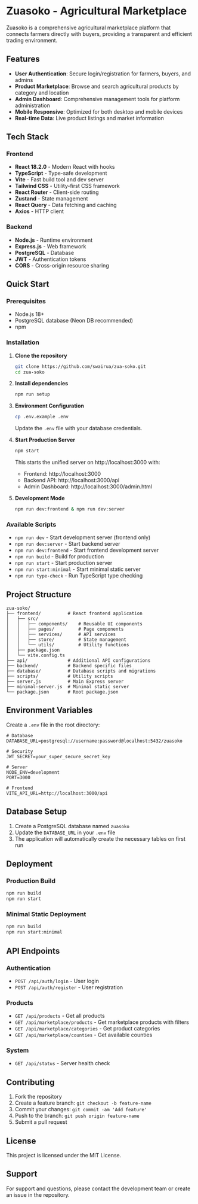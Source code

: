 # Zuasoko - Agricultural Marketplace

Zuasoko is a comprehensive agricultural marketplace platform that connects farmers directly with buyers, providing a transparent and efficient trading environment.

## Features

- **User Authentication**: Secure login/registration for farmers, buyers, and admins
- **Product Marketplace**: Browse and search agricultural products by category and location
- **Admin Dashboard**: Comprehensive management tools for platform administration
- **Mobile Responsive**: Optimized for both desktop and mobile devices
- **Real-time Data**: Live product listings and market information

## Tech Stack

### Frontend
- **React 18.2.0** - Modern React with hooks
- **TypeScript** - Type-safe development
- **Vite** - Fast build tool and dev server
- **Tailwind CSS** - Utility-first CSS framework
- **React Router** - Client-side routing
- **Zustand** - State management
- **React Query** - Data fetching and caching
- **Axios** - HTTP client

### Backend
- **Node.js** - Runtime environment
- **Express.js** - Web framework
- **PostgreSQL** - Database
- **JWT** - Authentication tokens
- **CORS** - Cross-origin resource sharing

## Quick Start

### Prerequisites
- Node.js 18+
- PostgreSQL database (Neon DB recommended)
- npm

### Installation

1. **Clone the repository**
   ```bash
   git clone https://github.com/swairua/zua-soko.git
   cd zua-soko
   ```

2. **Install dependencies**
   ```bash
   npm run setup
   ```

3. **Environment Configuration**
   ```bash
   cp .env.example .env
   ```
   Update the `.env` file with your database credentials.

4. **Start Production Server**
   ```bash
   npm start
   ```

   This starts the unified server on http://localhost:3000 with:
   - Frontend: http://localhost:3000
   - Backend API: http://localhost:3000/api
   - Admin Dashboard: http://localhost:3000/admin.html

5. **Development Mode**
   ```bash
   npm run dev:frontend & npm run dev:server
   ```

### Available Scripts

- `npm run dev` - Start development server (frontend only)
- `npm run dev:server` - Start backend server
- `npm run dev:frontend` - Start frontend development server
- `npm run build` - Build for production
- `npm run start` - Start production server
- `npm run start:minimal` - Start minimal static server
- `npm run type-check` - Run TypeScript type checking

## Project Structure

```
zua-soko/
├── frontend/          # React frontend application
│   ├── src/
│   │   ├── components/    # Reusable UI components
│   │   ├── pages/         # Page components
│   │   ├── services/      # API services
│   │   ├── store/         # State management
│   │   └── utils/         # Utility functions
│   ├── package.json
│   └── vite.config.ts
├── api/               # Additional API configurations
├── backend/           # Backend specific files
├── database/          # Database scripts and migrations
├── scripts/           # Utility scripts
├── server.js          # Main Express server
├── minimal-server.js  # Minimal static server
└── package.json       # Root package.json
```

## Environment Variables

Create a `.env` file in the root directory:

```env
# Database
DATABASE_URL=postgresql://username:password@localhost:5432/zuasoko

# Security
JWT_SECRET=your_super_secure_secret_key

# Server
NODE_ENV=development
PORT=3000

# Frontend
VITE_API_URL=http://localhost:3000/api
```

## Database Setup

1. Create a PostgreSQL database named `zuasoko`
2. Update the `DATABASE_URL` in your `.env` file
3. The application will automatically create the necessary tables on first run

## Deployment

### Production Build
```bash
npm run build
npm run start
```

### Minimal Static Deployment
```bash
npm run build
npm run start:minimal
```

## API Endpoints

### Authentication
- `POST /api/auth/login` - User login
- `POST /api/auth/register` - User registration

### Products
- `GET /api/products` - Get all products
- `GET /api/marketplace/products` - Get marketplace products with filters
- `GET /api/marketplace/categories` - Get product categories
- `GET /api/marketplace/counties` - Get available counties

### System
- `GET /api/status` - Server health check

## Contributing

1. Fork the repository
2. Create a feature branch: `git checkout -b feature-name`
3. Commit your changes: `git commit -am 'Add feature'`
4. Push to the branch: `git push origin feature-name`
5. Submit a pull request

## License

This project is licensed under the MIT License.

## Support

For support and questions, please contact the development team or create an issue in the repository.
